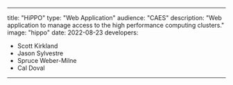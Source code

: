 ---

title: "HiPPO"
type: "Web Application"
audience: "CAES"
description: "Web application to manage access to the high performance computing clusters."
image: "hippo"
date: 2022-08-23
developers:

- Scott Kirkland
- Jason Sylvestre
- Spruce Weber-Milne
- Cal Doval

---